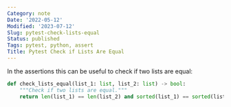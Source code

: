 ```yaml
---
Category: note
Date: '2022-05-12'
Modified: '2023-07-12'
Slug: pytest-check-lists-equal
Status: published
Tags: pytest, python, assert
Title: Pytest Check if Lists Are Equal
---
```

In the assertions this can be useful to check if two lists are equal:

```python
def check_lists_equal(list_1: list, list_2: list) -> bool:
    """Check if two lists are equal."""
    return len(list_1) == len(list_2) and sorted(list_1) == sorted(list_2)
```
